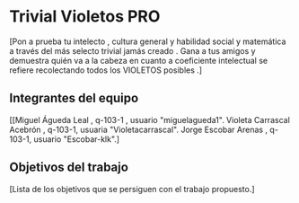 # Trivial Violetos PRO

[Pon a prueba tu intelecto , cultura general y habilidad social y matemática a través del más selecto trivial jamás creado . Gana a tus amigos y demuestra quién va a la cabeza en cuanto a coeficiente intelectual se refiere recolectando todos los VIOLETOS posibles .]

## Integrantes del equipo

[[Miguel Águeda Leal , q-103-1 , usuario "miguelagueda1".
Violeta Carrascal Acebrón , q-103-1, usuaria "Violetacarrascal".
Jorge Escobar Arenas , q-103-1, usuario "Escobar-klk".]

## Objetivos del trabajo

[Lista de los objetivos que se persiguen con el trabajo propuesto.]
